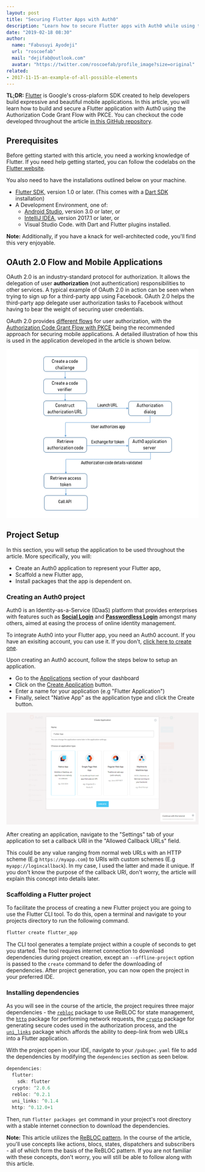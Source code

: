 ```yaml
---
layout: post
title: "Securing Flutter Apps with Auth0"
description: "Learn how to secure Flutter apps with Auth0 while using the Authorization Code Grant Flow with PKCE"
date: "2019-02-18 08:30"
author:
  name: "Fabusuyi Ayodeji"
  url: "roscoefab"
  mail: "dejifab@outlook.com"
  avatar: "https://twitter.com/roscoefab/profile_image?size=original"
related:
- 2017-11-15-an-example-of-all-possible-elements
---
```


**TL;DR:** [Flutter](https://flutter.io/) is Google's cross-plaform SDK created to help developers build expressive and beautiful mobile applications. In this article, you will learn how to build and secure a Flutter application with Auth0 using the Authorization Code Grant Flow with PKCE. You can checkout the code developed throughout the article [in this GitHub repository](https://github.com/thedejifab/flutter_auth0).

## Prerequisites

Before getting started with this article, you need a working knowledge of Flutter. If you need help getting started, you can follow the codelabs on the [Flutter website](https://flutter.io/docs/codelabs). 

You also need to have the installations outlined below on your machine.

* [Flutter SDK](https://flutter.io/docs/get-started/install), version 1.0 or later. (This comes with a [Dart SDK](https://www.dartlang.org/install) installation)
* A Development Environment, one of:
  * [Android Studio](https://developer.android.com/studio), version 3.0 or later, or
  * [IntelliJ IDEA](https://www.jetbrains.com/idea/download/), version 2017.1 or later, or
  * Visual Studio Code. 
  with Dart and Flutter plugins installed.

**Note:** Additionally, if you have a knack for well-architected code, you'll find this very enjoyable.

## OAuth 2.0 Flow and Mobile Applications

OAuth 2.0 is an industry-standard protocol for authorization. It allows the delegation of user **authorization** (not authentication) responsibilities to other services. A typical example of OAuth 2.0 in action can be seen when trying to sign up for a third-party app using Facebook. OAuth 2.0 helps the third-party app delegate user authorization tasks to Facebook without having to bear the weight of securing user credentials. 

OAuth 2.0 provides [different flows](https://auth0.com/docs/api-auth/which-oauth-flow-to-use) for user authorization, with the [Authorization Code Grant Flow with PKCE](https://auth0.com/docs/api-auth/tutorials/authorization-code-grant-pkce) being the recommended approach for securing mobile applications. A detailed illustration of how this is used in the application developed in the article is shown below.

![Create application screenshot](images/flow.png)

## Project Setup

In this section, you will setup the application to be used throughout the article. More specifically, you will:

* Create an Auth0 application to represent your Flutter app,
* Scaffold a new Flutter app,
* Install packages that the app is dependent on.

### Creating an Auth0 project

Auth0 is an Identity-as-a-Service (IDaaS) platform that provides enterprises with features such as [**Social Login**](https://auth0.com/learn/social-login/) and [**Passwordless Login**](https://auth0.com/passwordless) amongst many others, aimed at easing the process of online identity management.

To integrate Auth0 into your Flutter app, you need an Auth0 account. If you have an exisiting account, you can use it. If you don't, [click here to create one](https://auth0.com/signup).

Upon creating an Auth0 account, follow the steps below to setup an application.
* Go to the [Applications](https://manage.auth0.com/#/applications) section of your dashboard
* Click on the [Create Application](https://manage.auth0.com/#/applications/create) button.
* Enter a name for your application (e.g "Flutter Application")
* Finally, select "Native App" as the application type and click the Create button.

![Create application screenshot](images/auth0.png)

After creating an application, navigate to the "Settings" tab of your application to set a callback URI in the "Allowed Callback URLs" field. 

This could be any value ranging from normal web URLs with an HTTP scheme (E.g `https://myapp.com`) to URIs with custom schemes (E.g `myapp://logincallback`). In my case, I used the latter and made it unique. If you don't know the purpose of the callback URI, don't worry, the article will explain this concept into details later.

### Scaffolding a Flutter project
To facilitate the process of creating a new Flutter project you are going to use the Flutter CLI tool. To do this, open a terminal and navigate to your projects directory to run the following command. 

```bash
flutter create flutter_app
```

The CLI tool generates a template project within a couple of seconds to get you started. The tool requires internet connection to download dependencies during project creation, except an `--offline-project` option is passed to the `create` command to defer the downloading of dependencies. After project generation, you can now open the project in your preferred IDE.

### Installing dependencies
As you will see in the course of the article, the project requires three major dependencies - the [`rebloc`](https://pub.dartlang.org/packages/rebloc) package to use ReBLOC for state management, the [`http`](https://pub.dartlang.org/packages/http) package for performing network requests, the [`crypto`](https://pub.dartlang.org/packages/crypto) package for generating secure codes used in the authorization process, and the [`uni_links`](https://pub.dartlang.org/packages/uni_links) package which affords the ability to deep-link from web URLs into a Flutter application.

With the project open in your IDE, navigate to your `/pubspec.yaml` file to add the dependencies by modifying the `dependencies` section as seen below. 

```dart
dependencies:
  flutter:
    sdk: flutter
  crypto: ^2.0.6
  rebloc: ^0.2.1
  uni_links: ^0.1.4
  http: ^0.12.0+1
```

Then, run `flutter packages get` command in your project's root directory with a stable internet connection to download the dependencies.

**Note:** This article utilizes the [ReBLOC pattern](https://pub.dartlang.org/packages/rebloc). In the course of the article, you'll use concepts like actions, blocs, states, dispatchers and subscribers - all of which form the basis of the ReBLOC pattern. If you are not familiar with these concepts, don't worry, you will still be able to follow along with this article.